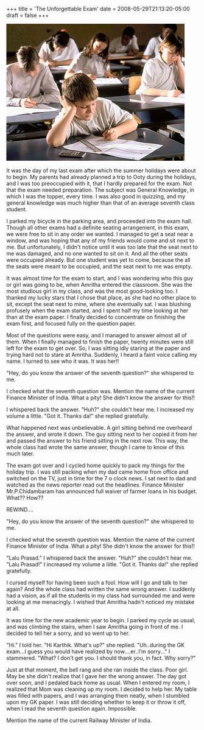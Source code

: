 +++
title = 'The Unforgettable Exam'
date = 2008-05-29T21:13:20-05:00
draft = false
+++

![exam](images/exam.jpg)

It was the day of my last exam after which the summer holidays were about to begin. My parents had already planned a trip to Ooty during the holidays, and I was too preoccupied with it, that I hardly prepared for the exam. Not that the exam needed preparation. The subject was General Knowledge, in which I was the topper, every time. I was also good in quizzing, and my general knowledge was much higher than that of an average seventh class student.

I parked my bicycle in the parking area, and proceeded into the exam hall. Though all other exams had a definite seating arrangement, in this exam, we were free to sit in any order we wanted. I managed to get a seat near a window, and was hoping that any of my friends would come and sit next to me. But unfortunately, I didn't notice until it was too late that the seat next to me was damaged, and no one wanted to sit on it. And all the other seats were occupied already. But one student was yet to come, because the all the seats were meant to be occupied, and the seat next to me was empty.

It was almost time for the exam to start, and I was wondering who this guy or girl was going to be, when Amritha entered the classroom. She was the most studious girl in my class, and was the most good-looking too. I thanked my lucky stars that I chose that place, as she had no other place to sit, except the seat next to mine, where she eventually sat. I was blushing profusely when the exam started, and I spent half my time looking at her than at the exam paper. I finally decided to concentrate on finishing the exam first, and focused fully on the question paper.

Most of the questions were easy, and I managed to answer almost all of them. When I finally managed to finish the paper, twenty minutes were still left for the exam to get over. So, I was sitting idly staring at the paper and trying hard not to stare at Amritha. Suddenly, I heard a faint voice calling my name. I turned to see who it was. It was her!!

"Hey, do you know the answer of the seventh question?" she whispered to me.

I checked what the seventh question was. Mention the name of the current Finance Minister of India. What a pity! She didn't know the answer for this!!

I whispered back the answer.
"Huh?" she couldn't hear me.
I increased my volume a little.
"Got it. Thanks da!" she replied gratefully.

What happened next was unbelievable. A girl sitting behind me overheard the answer, and wrote it down. The guy sitting next to her copied it from her and passed the answer to his friend sitting in the next row. This way, the whole class had wrote the same answer, though I came to know of this much later.

The exam got over and I cycled home quickly to pack my things for the holiday trip. I was still packing when my dad came home from office and switched on the TV, just in time for the 7 o clock news. I sat next to dad and watched as the news reporter read out the headlines. Finance Minister Mr.P.Chidambaram has announced full waiver of farmer loans in his budget. What?? How??

REWIND....

"Hey, do you know the answer of the seventh question?" she whispered to me.

I checked what the seventh question was. Mention the name of the current Finance Minister of India. What a pity! She didn't know the answer for this!!

"Lalu Prasad." I whispered back the answer.
"Huh?" she couldn't hear me.
"Lalu Prasad!" I increased my volume a liitle.
"Got it. Thanks da!" she replied gratefully.

I cursed myself for having been such a fool. How will I go and talk to her again? And the whole class had written the same wrong answer. I suddenly had a vision, as if all the students in my class had surrounded me and were looking at me menacingly. I wished that Amritha hadn't noticed my mistake at all.

It was time for the new academic year to begin. I parked my cycle as usual, and was climbing the stairs, when I saw Amritha going in front of me. I decided to tell her a sorry, and so went up to her.

"Hi." I told her.
"Hi Karthik. What's up?" she replied.
"Uh..during the GK exam...I guess you would have realized by now....er..I'm sorry..." I stammered.
"What? I don't get you. I should thank you, in fact. Why sorry?"

Just at that moment, the bell rang and she ran inside the class. Poor girl. May be she didn't realize that I gave her the wrong answer. The day got over soon, and I pedaled back home as usual. When I entered my room, I realized that Mom was cleaning up my room. I decided to help her. My table was filled with papers, and I was arranging them neatly, when I stumbled upon my GK paper. I was still deciding whether to keep it or throw it off, when I read the seventh question again. Impossible.

Mention the name of the current Railway Minister of India.